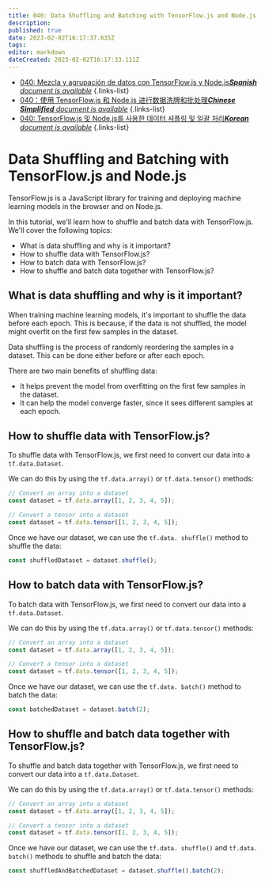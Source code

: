```yaml
---
title: 040: Data Shuffling and Batching with TensorFlow.js and Node.js
description: 
published: true
date: 2023-02-02T16:17:37.635Z
tags: 
editor: markdown
dateCreated: 2023-02-02T16:17:33.111Z
---
```


- [040: Mezcla y agrupación de datos con TensorFlow.js y Node.js***Spanish** document is available*](/es/Knowledge-base/TensorFlow-js/Learning/040-data-shuffling-and-batching-with-tensorflow-js-and-node-js)
{.links-list}
- [040：使用 TensorFlow.js 和 Node.js 进行数据洗牌和批处理***Chinese Simplified** document is available*](/zh/Knowledge-base/TensorFlow-js/Learning/040-data-shuffling-and-batching-with-tensorflow-js-and-node-js)
{.links-list}
- [040: TensorFlow.js 및 Node.js를 사용한 데이터 셔플링 및 일괄 처리***Korean** document is available*](/ko/Knowledge-base/TensorFlow-js/Learning/040-data-shuffling-and-batching-with-tensorflow-js-and-node-js)
{.links-list}


# Data Shuffling and Batching with TensorFlow.js and Node.js

TensorFlow.js is a JavaScript library for training and deploying machine learning models in the browser and on Node.js.

In this tutorial, we'll learn how to shuffle and batch data with TensorFlow.js. We'll cover the following topics:

* What is data shuffling and why is it important?
* How to shuffle data with TensorFlow.js?
* How to batch data with TensorFlow.js?
* How to shuffle and batch data together with TensorFlow.js?

## What is data shuffling and why is it important?

When training machine learning models, it's important to shuffle the data before each epoch. This is because, if the data is not shuffled, the model might overfit on the first few samples in the dataset.

Data shuffling is the process of randomly reordering the samples in a dataset. This can be done either before or after each epoch.

There are two main benefits of shuffling data:

* It helps prevent the model from overfitting on the first few samples in the dataset.
* It can help the model converge faster, since it sees different samples at each epoch.

## How to shuffle data with TensorFlow.js?

To shuffle data with TensorFlow.js, we first need to convert our data into a `tf.data.Dataset`.

We can do this by using the `tf.data.array()` or `tf.data.tensor()` methods:

```js
// Convert an array into a dataset
const dataset = tf.data.array([1, 2, 3, 4, 5]);

// Convert a tensor into a dataset
const dataset = tf.data.tensor([1, 2, 3, 4, 5]);
```

Once we have our dataset, we can use the `tf.data. shuffle()` method to shuffle the data:

```js
const shuffledDataset = dataset.shuffle();
```

## How to batch data with TensorFlow.js?

To batch data with TensorFlow.js, we first need to convert our data into a `tf.data.Dataset`.

We can do this by using the `tf.data.array()` or `tf.data.tensor()` methods:

```js
// Convert an array into a dataset
const dataset = tf.data.array([1, 2, 3, 4, 5]);

// Convert a tensor into a dataset
const dataset = tf.data.tensor([1, 2, 3, 4, 5]);
```

Once we have our dataset, we can use the `tf.data. batch()` method to batch the data:

```js
const batchedDataset = dataset.batch(2);
```

## How to shuffle and batch data together with TensorFlow.js?

To shuffle and batch data together with TensorFlow.js, we first need to convert our data into a `tf.data.Dataset`.

We can do this by using the `tf.data.array()` or `tf.data.tensor()` methods:

```js
// Convert an array into a dataset
const dataset = tf.data.array([1, 2, 3, 4, 5]);

// Convert a tensor into a dataset
const dataset = tf.data.tensor([1, 2, 3, 4, 5]);
```

Once we have our dataset, we can use the `tf.data. shuffle()` and `tf.data. batch()` methods to shuffle and batch the data:

```js
const shuffledAndBatchedDataset = dataset.shuffle().batch(2);
```